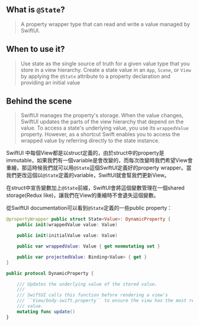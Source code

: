 
## What is `@State`?

> A property wrapper type that can read and write a value managed by SwiftUI.

## When to use it?

> Use state as the single source of truth for a given value type that you store in a view hierarchy. Create a state value in an ``App``, ``Scene``, or ``View`` by applying the `@State` attribute to a property declaration and providing an initial value

## Behind the scene

> SwiftUI manages the property's storage. When the value changes, SwiftUI updates the parts of the view hierarchy that depend on the value. To access a state's underlying value, you use its `wrappedValue` property. However, as a shortcut Swift enables you to access the wrapped value by referring directly to the state instance.

SwiftUI 中每個View都是以struct定義的，由於struct中的property是immutable，如果我們有一個variable是會改變的，而每次改變時我們希望View會重繪，那這時候我們就可以用`@State`這個SwiftUI定義好的property wrapper。當我們更改這個以`@State`定義的variable，SwiftUI就會幫我們更新View。

在struct中宣告變數加上`@State`前綴，SwiftUI會將這個變數管理在一個shared storage(Redux like)，讓我們在View的重繪時不會遺失這個變數。

從SwiftUI documentation可以看到`@State`定義的一些public property：

```swift
@propertyWrapper public struct State<Value>: DynamicProperty {
    public init(wrappedValue value: Value)

    public init(initialValue value: Value)

    public var wrappedValue: Value { get nonmutating set }

    public var projectedValue: Binding<Value> { get }
}

public protocol DynamicProperty {

    /// Updates the underlying value of the stored value.
    ///
    /// SwiftUI calls this function before rendering a view's
    /// ``View/body-swift.property`` to ensure the view has the most recent
    /// value.
    mutating func update()
}
```